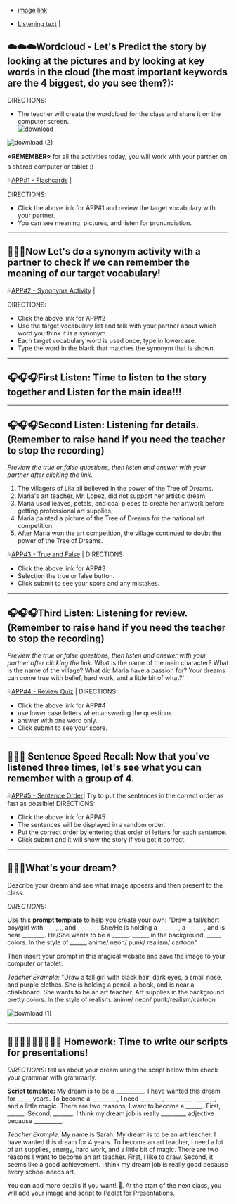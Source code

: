 + [image link](https://github.com/MK316/Spring2024/blob/main/DLTESOL/project/Story01.png)
  
+ [Listening text](https://raw.githubusercontent.com/MK316/Spring2024/main/DLTESOL/project/story01.txt) |

## ☁️☁️☁️Wordcloud - Let's Predict the story by looking at the pictures and by looking at key words in the cloud (the most important keywords are the 4 biggest, do you see them?):

DIRECTIONS:
+ The teacher will create the wordcloud for the class and share it on the computer screen.  
![download](https://github.com/MsMc24/G1-finalproject/assets/161448192/864c4320-3db4-4143-ab10-ba6503224197)

![download (2)](https://github.com/MsMc24/G1-finalproject/assets/161448192/095d7e90-232a-45a6-8e71-120afcaec174)


**⭐️REMEMBER⭐️** for all the activities today, you will work with your partner on a shared computer or tablet :)

💦[APP#1 - Flashcards]() |

DIRECTIONS: 
+ Click the above link for APP#1 and review the target vocabulary with your partner. 
+ You can see meaning, pictures, and listen for pronunciation.
---

## 🤡🤡🤡Now Let's do a synonym activity with a partner to check if we can remember the meaning of our target vocabulary!

💦[APP#2 - Synonyms Activity](https://msmc24-SynonymMatchingActivity.hf.space/) |

DIRECTIONS:
+ Click the above link for APP#2
+ Use the target vocabulary list and talk with your partner about which word you think it is a synonym.
+ Each target vocabulary word is used once, type in lowercase.
+ Type the word in the blank that matches the synonym that is shown.
---
  
## 🎧🎧🎧First Listen: Time to listen to the story together and Listen for the main idea!!! 
---

## 🎧🎧🎧Second Listen: Listening for details. (Remember to raise hand if you need the teacher to stop the recording)

*Preview the true or false questions, then listen and answer with your partner after clicking the link.*
1. The villagers of Lila all believed in the power of the Tree of Dreams.
2. Maria's art teacher, Mr. Lopez, did not support her artistic dream.
3. Maria used leaves, petals, and coal pieces to create her artwork before getting professional art supplies.
4. Maria painted a picture of the Tree of Dreams for the national art competition.
5. After Maria won the art competition, the village continued to doubt the power of the Tree of Dreams.
   
💦[APP#3 - True and False]( https://msmc24-TrueAndFalse.hf.space/) |
DIRECTIONS:
+ Click the above link for APP#3
+ Selection the true or false button.
+ Click submit to see your score and any mistakes.
---  

## 🎧🎧🎧Third Listen: Listening for review. (Remember to raise hand if you need the teacher to stop the recording)

*Preview the true or false questions, then listen and answer with your partner after clicking the link.*
What is the name of the main character?
What is the name of the village?
What did Maria have a passion for?
Your dreams can come true with belief, hard work, and a little bit of what?'

💦[APP#4 - Review Quiz](msmc24-REVIEWQUIZ.hf.space/) |
DIRECTIONS:
+ Click the above link for APP#4
+ use lower case letters when answering the questions.
+ answer with one word only.
+ Click submit to see your score.
---
## 🔢🔢🔢 Sentence Speed Recall: Now that you've listened three times, let's see what you can remember with a group of 4.

💦[APP#5 - Sentence Order]()| Try to put the sentences in the correct order as fast as possible!
DIRECTIONS:
+ Click the above link for APP#5
+ The sentences will be displayed in a random order.
+ Put the correct order by entering that order of letters for each sentence.
+ Click submit and it will show the story if you got it correct.
---

## 🛌🛌🛌What's your dream?

Describe your dream and see what image appears and then present to the class.

*DIRECTIONS:*

Use this **prompt template** to help you create your own: "Draw a tall/short boy/girl with ____, ______,______, and _______. She/He is holding a _______, a ______, and is near ________. He/She wants to be a ______. ______ in the background. _____ colors. In the style of ______ anime/ neon/ punk/ realism/ cartoon"

Then insert your prompt in this magical website and save the image to your computer or tablet.

*Teacher Example:* "Draw a tall girl with black hair, dark eyes, a small nose, and purple clothes. She is holding a pencil, a book, and is near a chalkboard. She wants to be an art teacher. Art supplies in the background. pretty colors. In the style of realism. anime/ neon/ punk/realism/cartoon

![download (1)](https://github.com/MsMc24/G1-finalproject/assets/161448192/9ef639a7-9dec-47e0-8df3-d8193ee0a464)

---

## 👩🏼‍🏫👩🏼‍🏫👩🏼‍🏫 Homework: Time to write our scripts for presentations!

*DIRECTIONS:* tell us about your dream using the script below then check your grammar with grammarly.

**Script template:** My dream is to be a __________. I have wanted this dream for _____ years. To become a _________, I need ________, _________, _______, and a little magic. There are two reasons, I want to become a ______. First, ______. Second, _______. I think my dream job is really _________ adjective because __________.

*Teacher Example:* My name is Sarah. My dream is to be an art teacher. I have wanted this dream for 4 years. To become an art teacher, I need a lot of art supplies, energy, hard work, and a little bit of magic. There are two reasons I want to become an art teacher. First, I like to draw. Second, it seems like a good achievement. I think my dream job is really good because every school needs art.

You can add more details if you want! 💪. At the start of the next class, you will add your image and script to Padlet for Presentations.
